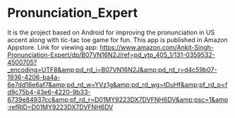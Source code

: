 # Pronunciation_Expert
It is the project based on Android for improving the pronunciation in US accent along with tic-tac toe game for fun.  This app is published in Amazon Appstore. Link for viewing app: https://www.amazon.com/Ankit-Singh-Pronunciation-Expert/dp/B07VN16N2J/ref=pd_vtp_405_1/131-0359532-4500705?_encoding=UTF8&amp;pd_rd_i=B07VN16N2J&amp;pd_rd_r=d4c59b07-1936-4206-ba4a-6e7dd16e6af7&amp;pd_rd_w=YVz1g&amp;pd_rd_wg=tDuHf&amp;pf_rd_p=fd9c75b4-43e6-4220-9b33-6739e84937cc&amp;pf_rd_r=D01MY9223DX7DVFNH6DV&amp;psc=1&amp;refRID=D01MY9223DX7DVFNH6DV
